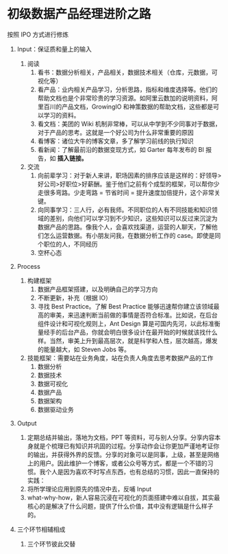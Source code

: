 # 初级数据产品经理进阶之路

按照 IPO 方式进行修炼

1. Input：保证质和量上的输入
   1. 阅读
      1. 看书：数据分析相关，产品相关，数据技术相关（仓库，元数据，可视化等）
      2. 看产品：业内相关产品学习，分析思路，指标和维度选择等。他们的帮助文档也是个非常珍贵的学习资源。如阿里云数加的说明资料，阿里百川的产品文档，GrowingIO 和神策数据的帮助文档，这些都是可以学习的资料。
      3. 看文档：美团的 Wiki 机制非常棒，可以从中学到不少同事对于数据，对于产品的思考。这就是一个好公司为什么非常重要的原因
      4. 看博客：诸位大牛的博客文章，多了解学习前线的执行知识
      5. 看新闻：了解最前沿的数据变现方式，如 Garter 每年发布的 BI 报告，如 **插入链接。**
   2. 交流
      1. 向前辈学习：对于新人来讲，职场因素的排序应该是这样的：好领导&gt;好公司&gt;好职位&gt;好薪酬。鉴于他们之前有个成型的框架，可以帮你少走很多弯路。少走弯路 = 节省时间 = 提升速度加倍提升，这个非常关键。
      2. 向同事学习：三人行，必有我师。不同职位的人有不同技能和知识领域的差别，向他们可以学习到不少知识，这些知识可以反过来沉淀为数据产品的思路。像我个人，会喜欢找渠道，运营的人聊天，了解他们怎么运营数据。有小朋友问我，在数据分析工作的 case。即使是同个职位的人，不同经历
      3. 空杯心态
2. Process
   1. 构建框架
      1. 数据产品框架搭建，以及明确自己的学习方向
      2. 不断更新，补充（根据 IO）
      3. 寻找 Best Practice。了解 Best Practice 能够迅速帮你建立该领域最高的审美，来迅速判断当前做的事情是否符合标准。比如说，在后台组件设计和可视化规则上，Ant Design 算是可国内先河，以此标准衡量经手的后台产品，你就会明白很多设计在最开始的时候就该找什么样。当然，审美上升到最高层次，就是科学和人性，层次越高，爆发的能量越大，如 Steven Jobs 等。
   2. 技能框架：需要站在业务角度，站在负责人角度去思考数据产品的工作
      1. 数据分析
      2. 数据技术
      3. 数据可视化
      4. 数据产品
      5. 数据架构
      6. 数据驱动业务
3. Output
   1. 定期总结并输出，落地为文档，PPT 等资料，可与别人分享。分享内容本身就是个梳理已有知识并巩固的过程。分享动作会让你更加严谨地考证你的输出，并获得外界的反馈。分享的对象可以是同事，上级，甚至是网络上的用户。因此维护一个博客，或者公众号等方式，都是一个不错的习惯。我个人是因为喜欢不时写点东西，也有总结的习惯，因此一直保持的实践：
   2. 将所学理论应用到原先的情况中去，反哺 Input
   3. what-why-how，新人容易沉浸在可视化的页面搭建中难以自拔，其实最核心的是解决了什么问题，提供了什么价值，其中没有逻辑是什么样子的。

4. 三个环节相辅相成
   1. 三个环节彼此交替



